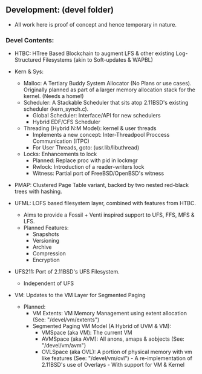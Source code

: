 ## Development: (devel folder)
- All work here is proof of concept and hence temporary in nature.

### Devel Contents:
- HTBC: HTree Based Blockchain to augment LFS & other existing Log-Structured Filesystems (akin to Soft-updates & WAPBL)

- Kern & Sys:
	- Malloc: A Tertiary Buddy System Allocator (No Plans or use cases). Originally planned as part of a larger memory allocation stack for the kernel. (Needs a home!)
	- Scheduler: A Stackable Scheduler that sits atop 2.11BSD's existing scheduler (kern_synch.c).
		- Global Scheduler: Interface/API for new schedulers
		- Hybrid EDF/CFS Scheduler
	- Threading (Hybrid N:M Model): kernel & user threads
		- Implements a new concept: Inter-Threadpool Proccess Communication (ITPC)
		- For User Threads, goto: (usr.lib/libuthread)
	- Locks: Enhancements to lock
		- Planned: Replace proc with pid in lockmgr
		- Rwlock: Introduction of a reader-writers lock
		- Witness: Partial port of FreeBSD/OpenBSD's witness

- PMAP: Clustered Page Table variant, backed by two nested red-black trees with hashing.

- UFML: LOFS based filesystem layer, combined with features from HTBC.
	- Aims to provide a Fossil + Venti inspired support to UFS, FFS, MFS & LFS.
  	- Planned Features: 
  		- Snapshots
  		- Versioning
  		- Archive
  		- Compression
  		- Encryption

- UFS211: Port of 2.11BSD's UFS Filesystem.
	- Independent of UFS

- VM: Updates to the VM Layer for Segmented Paging
	- Planned:
		- VM Extents: VM Memory Management using extent allocation (See: "/devel/vm/extents")
		- Segmented Paging VM Model (A Hybrid of UVM & VM):
			- VMSpace (aka VM): The current VM 
			- AVMSpace (aka AVM): All anons, amaps & aobjects (See: "/devel/vm/avm")
			- OVLSpace (aka OVL): A portion of physical memory with vm like features (See: "/devel/vm/ovl")
					- A re-implementation of 2.11BSD's use of Overlays
					- With support for VM & Kernel